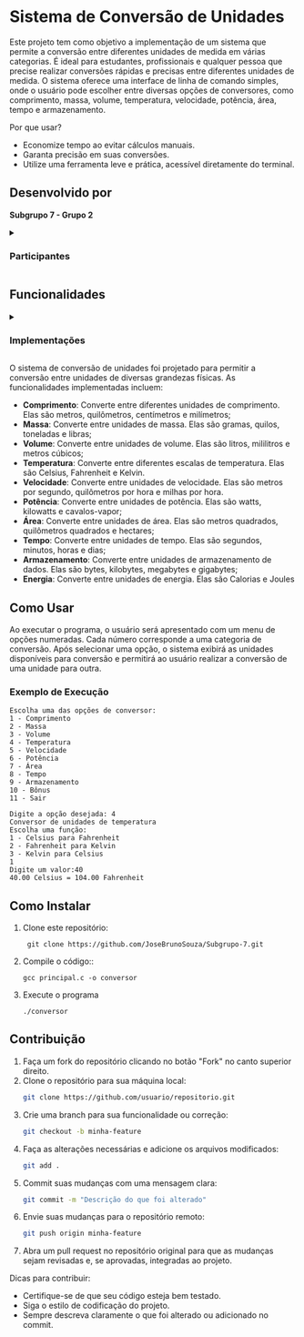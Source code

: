 # Sistema de Conversão de Unidades

Este projeto tem como objetivo a implementação de um sistema que permite a conversão entre diferentes unidades de medida em várias categorias. É ideal para estudantes, profissionais e qualquer pessoa que precise realizar conversões rápidas e precisas entre diferentes unidades de medida. O sistema oferece uma interface de linha de comando simples, onde o usuário pode escolher entre diversas opções de conversores, como comprimento, massa, volume, temperatura, velocidade, potência, área, tempo e armazenamento.

Por que usar?
- Economize tempo ao evitar cálculos manuais.
- Garanta precisão em suas conversões.
- Utilize uma ferramenta leve e prática, acessível diretamente do terminal.

## Desenvolvido por

**Subgrupo 7 - Grupo 2**
<details><summary><h3>Participantes</h3></summary>
<!--Esses códigos vcs podem usar pra melhorar o read-me do perfil de vcs
Vejam mais detalhes aqui
https://github.com/anuraghazra/github-readme-stats/tree/master/themes-->

| ![Anurag's GitHub stats](https://github-readme-stats.vercel.app/api?username=JadsonEng&show_icons=true&theme=neon&locale=pt-br) | ![Anurag's GitHub stats](https://github-readme-stats.vercel.app/api?username=LucasRibeiro36&show_icons=true&theme=neon&locale=pt-br) |
| --- | --- | 
| ![Anurag's GitHub stats](https://github-readme-stats.vercel.app/api?username=Ltiicia&show_icons=true&theme=neon&locale=pt-br) | ![Anurag's GitHub stats](https://github-readme-stats.vercel.app/api?username=PhD-Anibal&show_icons=true&theme=neon&locale=pt-br) | 
| ![Anurag's GitHub stats](https://github-readme-stats.vercel.app/api?username=thiagosousa81&show_icons=true&theme=neon&locale=pt-br) | ![Anurag's GitHub stats](https://github-readme-stats.vercel.app/api?username=JoseBrunoSouza&show_icons=true&theme=neon&locale=pt-br) |

</details>

## Funcionalidades

<details><summary><h3>Implementações</h3></summary>

- 1 - Distância
- 2 - Massa
- 3 - Volume
- 4 - Temperatura
- 5 - Velocidade
- 6 - Potência
- 7 - Área
- 8 - Tempo
- 9 - Armazenamento
- 10 - Energia

</details>

O sistema de conversão de unidades foi projetado para permitir a conversão entre unidades de diversas grandezas físicas. As funcionalidades implementadas incluem:

- **Comprimento**: Converte entre diferentes unidades de comprimento. Elas são metros, quilômetros, centímetros e milímetros;
- **Massa**: Converte entre unidades de massa. Elas são gramas, quilos, toneladas e libras;
- **Volume**: Converte entre unidades de volume. Elas são litros, mililitros e metros cúbicos;
- **Temperatura**: Converte entre diferentes escalas de temperatura. Elas são Celsius, Fahrenheit e Kelvin.
- **Velocidade**: Converte entre unidades de velocidade. Elas são metros por segundo, quilômetros por hora e milhas por hora.
- **Potência**: Converte entre unidades de potência. Elas são watts, kilowatts e cavalos-vapor;
- **Área**: Converte entre unidades de área. Elas são metros quadrados, quilômetros quadrados e hectares;
- **Tempo**: Converte entre unidades de tempo. Elas são segundos, minutos, horas e dias;
- **Armazenamento**: Converte entre unidades de armazenamento de dados. Elas são bytes, kilobytes, megabytes e gigabytes;
- **Energia**: Converte entre unidades de energia. Elas são Calorias e Joules

## Como Usar

Ao executar o programa, o usuário será apresentado com um menu de opções numeradas. Cada número corresponde a uma categoria de conversão. Após selecionar uma opção, o sistema exibirá as unidades disponíveis para conversão e permitirá ao usuário realizar a conversão de uma unidade para outra.

### Exemplo de Execução

    Escolha uma das opções de conversor: 
    1 - Comprimento 
    2 - Massa 
    3 - Volume 
    4 - Temperatura 
    5 - Velocidade 
    6 - Potência 
    7 - Área 
    8 - Tempo 
    9 - Armazenamento 
    10 - Bônus
    11 - Sair

    Digite a opção desejada: 4
    Conversor de unidades de temperatura
    Escolha uma função:
    1 - Celsius para Fahrenheit
    2 - Fahrenheit para Kelvin
    3 - Kelvin para Celsius
    1
    Digite um valor:40
    40.00 Celsius = 104.00 Fahrenheit

## Como Instalar
1. Clone este repositório:
   
        git clone https://github.com/JoseBrunoSouza/Subgrupo-7.git
2. Compile o código::

       gcc principal.c -o conversor
3. Execute o programa

       ./conversor

## Contribuição
1. Faça um fork do repositório clicando no botão "Fork" no canto superior direito.
2. Clone o repositório para sua máquina local:
   ```bash
   git clone https://github.com/usuario/repositorio.git
   ```
3. Crie uma branch para sua funcionalidade ou correção:
   ```bash
   git checkout -b minha-feature
   ```
4. Faça as alterações necessárias e adicione os arquivos modificados:
   ```bash
   git add .
   ```
5. Commit suas mudanças com uma mensagem clara:
   ```bash
   git commit -m "Descrição do que foi alterado"
   ```
6. Envie suas mudanças para o repositório remoto:
   ```bash
   git push origin minha-feature
   ```
7. Abra um pull request no repositório original para que as mudanças sejam revisadas e, se aprovadas, integradas ao projeto.

Dicas para contribuir:
- Certifique-se de que seu código esteja bem testado.
- Siga o estilo de codificação do projeto.
- Sempre descreva claramente o que foi alterado ou adicionado no commit.
